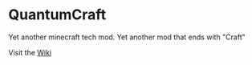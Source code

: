 QuantumCraft
============

Yet another minecraft tech mod. Yet another mod that ends with "Craft"


Visit the [Wiki](https://github.com/sammko/QuantumCraft/wiki)
